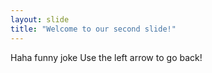 ```yaml
---
layout: slide
title: "Welcome to our second slide!"
---
```

Haha funny joke
Use the left arrow to go back!

